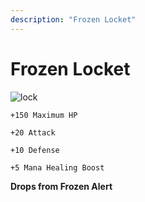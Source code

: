 ```yaml
---
description: "Frozen Locket"
---
```


# Frozen Locket

![lock](https://vwiki.valorserver.com/api/item/picture/frozen%20locket)

    +150 Maximum HP

    +20 Attack 

    +10 Defense

    +5 Mana Healing Boost

**Drops from Frozen Alert** 